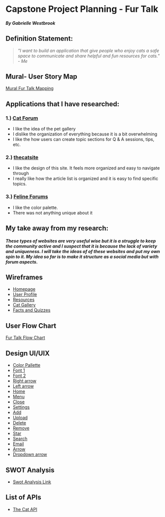 # Capstone Project Planning - Fur Talk
#### *By Gabrielle Westbrook*
## Definition Statement:
> *"I want to build an application that give people who enjoy cats a safe space to communicate and share helpful and fun resources for cats." - Me*

## Mural- User Story Map
[Mural Fur Talk Mapping](https://app.mural.co/t/sccapstoneproject4748/m/sccapstoneproject4748/1726939475874/cde02c46d4b945f1d580a5813679933947df60ca?sender=uafa5a503e8cba9a2fb944448 "Mural Map")
## Applications that I have researched:
### 1.) [Cat Forum](https://www.catforum.com/)
* I like the idea of the pet gallery
* I dislike the organization of everything because it is a bit overwhelming
* I like  the how users can create topic sections for Q & A sessions, tips, etc.
### 2.) [thecatsite](https://www.catforum.com/)
* I like the design of this site. It feels more organized and easy to navigate through
* I really like how the article list is organized and it is easy to find specific topics.

### 3.) [Feline Forums](https://felineforums.com/)
* I like the color palette.
* There was not anything unique about it
## My take away from my research:
#### <p> *These types of websites are very useful wise but it is a struggle to keep the community active and I suspect that it is because the lack of variety and uniqueness. I will take the ideas of of these websites and put my own spin to it. My idea so far is to make it structure as a social media but with forum aspects.* <p>
## Wireframes
* [Homepage](https://drive.google.com/file/d/1VnaxqHOw7-90FmBAfKRu5HWtGbtPFdCk/view?usp=sharing)
* [User Profile](https://drive.google.com/file/d/1JYZvfMsrzIOplN_A3ZqWcR2ip5_KQoQX/view?usp=sharing)
* [Resources](https://drive.google.com/file/d/1gVgmrvw-zm4S59w91Agifdq39_Lkh1m1/view?usp=sharing)
* [Cat Gallery](https://drive.google.com/file/d/1AaVWD0toSP9Y89B2xAy33-zUI6eykEJq/view?usp=sharing)
* [Facts and Quizzes](https://drive.google.com/file/d/1q8DaCutmRWV4pNvvJ9o48S2vUqADBdac/view?usp=sharing)
## User Flow Chart
[Fur Talk Flow Chart](https://drive.google.com/file/d/1NkUEeyTKmyNs_9jLAPj8lcb6HbIKF3eN/view?usp=sharing)

## Design UI/UIX
* [Color Pallette](https://coolors.co/fffafa-ffef00-e0b0ff)
* [Font 1](https://fonts.google.com/specimen/Bebas+Neue)
* [Font 2](https://fonts.google.com/specimen/Roboto+Slab)
* [Right arrow](https://fonts.google.com/icons?selected=Material+Symbols+Outlined:chevron_right:FILL@0;wght@400;GRAD@0;opsz@24&icon.size=24&icon.color=%23e8eaed)
* [Left arrow](https://fonts.google.com/icons?selected=Material+Symbols+Outlined:chevron_left:FILL@0;wght@400;GRAD@0;opsz@24&icon.size=24&icon.color=%23e8eaed)
* [Home](https://fonts.google.com/icons?selected=Material+Symbols+Outlined:home:FILL@0;wght@400;GRAD@0;opsz@24&icon.size=24&icon.color=%23e8eaed)
* [Menu](https://fonts.google.com/icons?selected=Material+Symbols+Outlined:menu:FILL@0;wght@400;GRAD@0;opsz@24&icon.size=24&icon.color=%23e8eaed)
* [Close](https://fonts.google.com/icons?selected=Material+Symbols+Outlined:close:FILL@0;wght@400;GRAD@0;opsz@24&icon.size=24&icon.color=%23e8eaed)
* [Settings](https://fonts.google.com/icons?selected=Material+Symbols+Outlined:close:FILL@0;wght@400;GRAD@0;opsz@24&icon.size=24&icon.color=%23e8eaed)
* [Add](https://fonts.google.com/icons?selected=Material+Symbols+Outlined:add_circle:FILL@0;wght@400;GRAD@0;opsz@24&icon.size=24&icon.color=%23e8eaed)
* [Upload](https://fonts.google.com/icons?selected=Material+Symbols+Outlined:upload:FILL@0;wght@400;GRAD@0;opsz@24&icon.size=24&icon.color=%23e8eaed)
* [Delete](https://fonts.google.com/icons?selected=Material+Symbols+Outlined:delete:FILL@0;wght@400;GRAD@0;opsz@24&icon.size=24&icon.color=%23e8eaed)
* [Remove](https://fonts.google.com/icons?selected=Material+Symbols+Outlined:remove:FILL@0;wght@400;GRAD@0;opsz@24&icon.size=24&icon.color=%23e8eaed)
* [Star](https://fonts.google.com/icons?selected=Material+Symbols+Outlined:star:FILL@0;wght@400;GRAD@0;opsz@24&icon.size=24&icon.color=%23e8eaed)
* [Search](https://fonts.google.com/icons?selected=Material+Symbols+Outlined:search:FILL@0;wght@400;GRAD@0;opsz@24&icon.size=24&icon.color=%23e8eaed&icon.query=search)
* [Email](https://fonts.google.com/icons?selected=Material+Symbols+Outlined:mail:FILL@0;wght@400;GRAD@0;opsz@24&icon.size=24&icon.color=%23e8eaed&icon.query=email)
* [Arrow](https://fonts.google.com/icons?selected=Material+Symbols+Outlined:play_arrow:FILL@0;wght@400;GRAD@0;opsz@24&icon.size=24&icon.color=%23e8eaed&icon.query=arrow)
* [Dropdown arrow](https://fonts.google.com/icons?selected=Material+Symbols+Outlined:arrow_drop_down:FILL@0;wght@400;GRAD@0;opsz@24&icon.size=24&icon.color=%23e8eaed&icon.query=arrow)
## SWOT Analysis
* [Swot Analysis Link](https://docs.google.com/document/d/1FSWkfUbOayEq2pxqFX8CQLEOHQ5fLyfG49NgDOi7QUw/edit?usp=sharing)

## List of APIs
* [The Cat API](https://thecatapi.com/)
